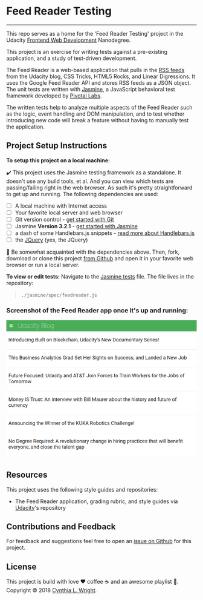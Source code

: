 # Feed Reader Testing
--------

This repo serves as a home for the 'Feed Reader Testing' project in the Udacity [Frontend Web Development](https://www.udacity.com/course/front-end-web-developer-nanodegree--nd001) Nanodegree.

This project is an exercise for writing tests against a pre-existing application, and a study of test-driven development.

The Feed Reader is a web-based application that pulls in the [RSS feeds](https://en.wikipedia.org/wiki/RSS) from the Udacity blog, CSS Tricks, HTML5 Rocks, and Linear Digressions. It uses the Google Feed Reader API and stores RSS feeds as a JSON object. The unit tests are written with [Jasmine](http://jasmine.github.io/), a JavaScript behavioral test framework developed by [Pivotal Labs](https://pivotal.io/open-source).

The written tests help to analyze multiple aspects of the Feed Reader such as the logic, event handling and DOM manipulation, and to test whether introducing new code will break a feature without having to manually test the application.

Project Setup Instructions
--------

**To setup this project on a local machine:**

:heavy_check_mark: This project uses the Jasmine testing framework as a standalone. It doesn't use any build tools, et al. And you can view which tests are passing/failing right in the web browser. As such it's pretty straightforward to get up and running. The following dependencies are used:

- [ ] A local machine with Internet access
- [ ] Your favorite local server and web browser
- [ ] Git version control - [get started with Git](https://git-scm.com/book/en/v2/Getting-Started-Installing-Git)
- [ ] Jasmine **Version 3.2.1** - [get started with Jasmine](https://jasmine.github.io/pages/getting_started.html)
- [ ] a dash of some Handlebars.js snippets - [read more about Handlebars.js](https://handlebarsjs.com/)
- [ ] the [JQuery](https://developers.google.com/speed/libraries/#jquery) (yes, the JQuery)

:memo: Be somewhat acquainted with the dependencies above. Then, fork, download or clone this project [from Github](https://github.com/cynsdaemon/feed-reader-testing/) and open it in your favorite web browser or run a local server.

**To view or edit tests:** Navigate to the [Jasmine tests](/jasmine/spec/feedreader.js) file. The file lives in the repository:

>```./jasmine/spec/feedreader.js```

### Screenshot of the Feed Reader app once it's up and running:
![](img/screenshot-feed-reader.png)

Resources
--------

This project uses the following style guides and repositories:

- The Feed Reader application, grading rubric, and style guides via [Udacity](https://github.com/udacity/frontend-nanodegree-feedreader)'s repository

Contributions and Feedback
--------

For feedback and suggestions feel free to open an [issue on Github](https://github.com/cynsdaemon/feed-reader-testing/issues) for this project.

License
--------

This project is build with love :heart: coffee :coffee: and an awesome playlist :musical_note:. Copyright &copy; 2018 [Cynthia L. Wright](https://www.cynthialanel.com).

